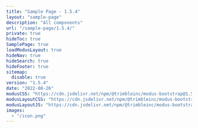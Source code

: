 ```yaml
---
title: "Sample Page - 1.5.4"
layout: "sample-page"
description: "All components"
url: "/sample-page/1.5.4/"
private: true
hideToc: true
SamplePage: true
loadModusLayout: true
hideNav: true
hideSearch: true
hideFooter: true
sitemap:
  disable: true
version: "1.5.4"
date: "2022-08-26"
modusCSS: "https://cdn.jsdelivr.net/npm/@trimbleinc/modus-bootstrap@1.5.4/dist/"
modusLayoutCSS: "https://cdn.jsdelivr.net/npm/@trimbleinc/modus-bootstrap@1.5.4/dist/modus-layout.min.css"
modusLayoutJS: "https://cdn.jsdelivr.net/npm/@trimbleinc/modus-bootstrap@1.5.4/dist/modus-layout.min.js"
images:
  - "/icon.png"
---
```


<style>
@media (prefers-color-scheme: dark) {
  .grid-item.bg-white {
    background-color: #171c1e !important;
  }
  .modus-content {
    background-color: #252a2e !important;
  }
}
</style>
